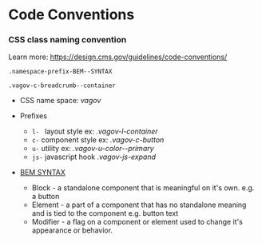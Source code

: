 # Code Conventions
### CSS class naming convention
Learn more: https://design.cms.gov/guidelines/code-conventions/

```
.namespace-prefix-BEM--SYNTAX
```

```
.vagov-c-breadcrumb--container
```

* CSS name space: *vagov*

* Prefixes
  * ```l- ``` layout style ex: *.vagov-l-container*
  * ```c-``` component style ex: *.vagov-c-button*
  * ```u-``` utility ex: *.vagov-u-color--primary*
  * ```js-``` javascript hook *.vagov-js-expand*
  
* [BEM SYNTAX](http://getbem.com/introduction/)
  * Block - a standalone component that is meaningful on it's own. e.g. a button
  * Element - a part of a component that has no standalone meaning and is tied to the component e.g. button text
  * Modifier - a flag on a component or element used to change it's appearance or behavior.
